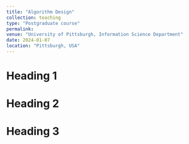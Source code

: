 ```yaml
---
title: "Algorithm Design" 
collection: teaching
type: "Postgraduate course"
permalink: 
venue: "University of Pittsburgh, Information Science Department"
date: 2024-01-07
location: "Pittsburgh, USA"
---
```




Heading 1
======

Heading 2
======

Heading 3
======
